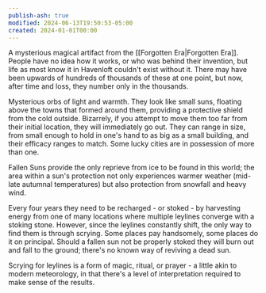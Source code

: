 ```yaml
---
publish-ash: true
modified: 2024-06-13T19:50:53-05:00
created: 2024-01-01T00:00
---
```

A mysterious magical artifact from the [[Forgotten Era|Forgotten Era]]. People have no idea how it works, or who was behind their invention, but life as most know it in Havenloft couldn't exist without it. There may have been upwards of hundreds of thousands of these at one point, but now, after time and loss, they number only in the thousands. 

Mysterious orbs of light and warmth. They look like small suns, floating above the towns that formed around them, providing a protective shield from the cold outside. Bizarrely, if you attempt to move them too far from their initial location, they will immediately go out. They can range in size, from small enough to hold in one's hand to as big as a small building, and their efficacy ranges to match. Some lucky cities are in possession of more than one.

Fallen Suns provide the only reprieve from ice to be found in this world; the area within a sun's protection not only experiences warmer weather (mid-late autumnal temperatures) but also protection from snowfall and heavy wind.

Every four years they need to be recharged - or stoked - by harvesting energy from one of many locations where multiple leylines converge with a stoking stone. However, since the leylines constantly shift, the only way to find them is through scrying. Some places pay handsomely, some places do it on principal. Should a fallen sun not be properly stoked they will burn out and fall to the ground; there's no known way of reviving a dead sun.

Scrying for leylines is a form of magic, ritual, or prayer - a little akin to modern meteorology, in that there's a level of interpretation required to make sense of the results. 